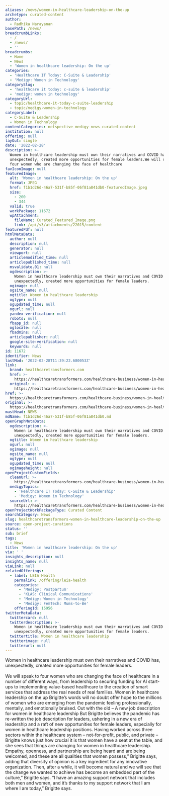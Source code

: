 ```yaml
---
aliases: /news/women-in-healthcare-leadership-on-the-up
archetype: curated-content
author:
  - Radhika Narayanan
basePath: /news/
breadcrumbLinks:
  - /
  - /news/
  - ''
breadcrumbs:
  - Home
  - News
  - 'Women in healthcare leadership: On the up'
categories:
  - 'Healthcare IT Today: C-Suite & Leadership'
  - 'Medigy: Women in Technology'
categorySlug:
  - 'healthcare it today: c-suite & leadership'
  - 'medigy: women in technology'
categoryUrl:
  - topic/healthcare-it-today-c-suite-leadership
  - topic/medigy-women-in-technology
categoryLabel:
  - C-Suite & Leadership
  - Women in Technology
contentCategories: netspective-medigy-news-curated-content
institution: null
offering: null
layOut: single
date: '2022-02-28'
description: >-
  Women in healthcare leadership must own their narratives and COVID has,
  unexpectedly, created more opportunities for female leaders.We will speak to
  four women who are changing the face of healthcare 
favIconImage: null
featuredImage:
  alt: 'Women in healthcare leadership: On the up'
  format: JPEG
  href: f1b1d26d-46a7-531f-b85f-06f81a841db0-featuredImage.jpeg
  size:
    - 200
    - 344
  valid: true
  workPackage: 11672
  wpAttachment:
    fileName: Curated_Featured_Image.png
    link: /api/v3/attachments/22015/content
featuredPdf: null
htmlMetaData:
  author: null
  description: null
  generator: null
  viewport: null
  articlemodified_time: null
  articlepublished_time: null
  msvalidate.01: null
  ogdescription: >-
    Women in healthcare leadership must own their narratives and COVID has,
    unexpectedly, created more opportunities for female leaders.
  ogimage: null
  ogsite_name: null
  ogtitle: Women in healthcare leadership
  ogtype: null
  ogupdated_time: null
  ogurl: null
  yandex-verification: null
  robots: null
  fbapp_id: null
  oglocale: null
  fbadmins: null
  articlepublisher: null
  google-site-verification: null
  keywords: null
id: 11672
identifier: News
lastMod: '2022-02-28T11:39:22.680053Z'
link:
  brand: healthcaretransformers.com
  href: >-
    https://healthcaretransformers.com/healthcare-business/women-in-healthcare-leadership/
  original: >-
    https://healthcaretransformers.com/healthcare-business/women-in-healthcare-leadership/
href: >-
  https://healthcaretransformers.com/healthcare-business/women-in-healthcare-leadership/
original: >-
  https://healthcaretransformers.com/healthcare-business/women-in-healthcare-leadership/
mastHead: NEWS
mdName: f1b1d26d-46a7-531f-b85f-06f81a841db0.md
openGraphMetaData:
  ogdescription: >-
    Women in healthcare leadership must own their narratives and COVID has,
    unexpectedly, created more opportunities for female leaders.
  ogtitle: Women in healthcare leadership
  ogurl: null
  ogimage: null
  ogsite_name: null
  ogtype: null
  ogupdated_time: null
  ogimageheight: null
openProjectCustomFields:
  cleanUrl: >-
    https://healthcaretransformers.com/healthcare-business/women-in-healthcare-leadership/
  medigyTopics:
    - 'Healthcare IT Today: C-Suite & Leadership'
    - 'Medigy: Women in Technology'
  sourceUrl: >-
    https://healthcaretransformers.com/healthcare-business/women-in-healthcare-leadership/
openProjectWorkPackageType: Curated Content
searchCategory: News
slug: healthcaretransformers-women-in-healthcare-leadership-on-the-up
source: open-project-curations
status: ''
sub: brief
tags:
  - News
title: 'Women in healthcare leadership: On the up'
via: ' '
insights_description: null
insights_name: null
viaLink: null
relatedOfferings:
  - label: LEIA Health
    permalink: /offering/leia-health
    categories:
      - 'Medigy: Postpartum'
      - 'KLAS: Clinical Communications'
      - 'Medigy: Women in Technology'
      - 'Medigy: FemTech: Mums-to-Be'
    offeringId: 15956
twitterMetaData:
  twittercard: null
  twitterdescription: >-
    Women in healthcare leadership must own their narratives and COVID has,
    unexpectedly, created more opportunities for female leaders.
  twittertitle: Women in healthcare leadership
  twitterimage: null
  twitterurl: null
---
```

<p>Women in healthcare leadership must own their narratives and COVID has, unexpectedly, created more opportunities for female leaders.<br><br>We will speak to four women who are changing the face of healthcare in a number of different ways, from leadership to securing funding for AI start-ups to implementing value-based healthcare to the creation of smart services that address the real needs of real families.
Women in healthcare leadership on the up
Brigitte’s words will no doubt offer hope to the millions of women who are emerging from the pandemic feeling professionally, mentally, and emotionally bruised.
Out with the old – A new job description for women in healthcare leadership
But Brigitte believes the pandemic has re-written the job description for leaders, ushering in a new era of leadership and a raft of new opportunities for female leaders, especially for women in healthcare leadership positions.
Having worked across three sectors within the healthcare system – not-for-profit, public, and private – Brigitte knows just how crucial it is that women have a seat at the table, and she sees that things are changing for women in healthcare leadership.
Empathy, openness, and partnership are being heard and are being welcomed, and these are all qualities that women possess,” Brigitte says, adding that diversity of opinion is a key ingredient for any innovative organization.
Then, after a while, it will become natural and we will see that the change we wanted to achieve has become an embedded part of the culture,” Brigitte says.
“I have an amazing support network that includes both men and women, and it’s thanks to my support network that I am where I am today,” Brigitte says.</p>